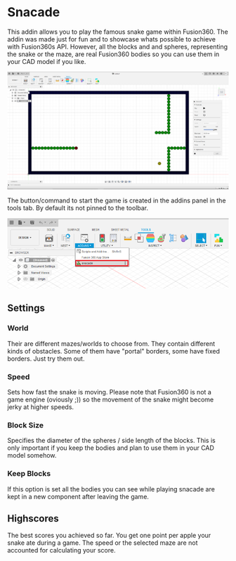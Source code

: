 # Snacade
This addin allows you to play the famous snake game within Fusion360.
The addin was made just for fun and to showcase whats possible to achieve with Fusion360s API.
However, all the blocks and and spheres, representing the snake or the maze, are real Fusion360 bodies so you can use them in your CAD model if you like.

![Snacade in action](./resources/screenshots/demo_screenshot.png)

The button/command to start the game is created in the addins panel in the tools tab. By default its not pinned to the toolbar.

![position in the UI](./resources/screenshots/ui_location.png)

## Settings
### World
Their are different mazes/worlds to choose from. They contain different kinds of obstacles. 
Some of them have "portal" borders, some have fixed borders.
Just try them out.

### Speed
Sets how fast the snake is moving. Please note that Fusion360 is not a game engine (oviously ;)) so the movement of the snake might become jerky at higher speeds.

### Block Size
Specifies the diameter of the spheres / side length of the blocks.
This is only important if you keep the bodies and plan to use them in your CAD model somehow.

### Keep Blocks
If this option is set all the bodies you can see while playing snacade are kept
in a new component after leaving the game.

## Highscores
The best scores you achieved so far. You get one point per apple your snake ate during a game.
The speed or the selected maze are not accounted for calculating your score.